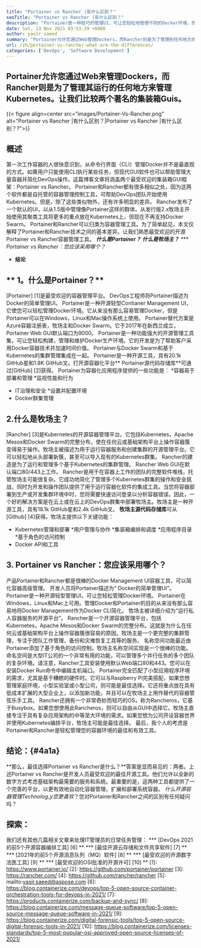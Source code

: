 ```yaml
---
title: "Portainer vs Rancher |有什么区别？" 
seoTitle: "Portainer vs Rancher |有什么区别？" 
description: "Portainer是一种轻巧的管理UI，可让您轻松地管理不同的Docker环境，而Rancher则是在运行到各地的Kubernetes来管理Kubernetes的同时。" 
date: Sat, 13 Nov 2021 03:53:39 +0000
author: yasir saeed
summary: "Portainer允许您通过Web管理Dockers，而Rancher则是为了管理到任何地方的Kubernetes。让我们比较两个著名的集装箱Guis。" 
url: /zh/portainer-vs-rancher-what-are-the-differences/
categories: ['DevOps', 'Software Development']
---
```


## Portainer允许您通过Web来管理Dockers，而Rancher则是为了管理其运行的任何地方来管理Kubernetes。让我们比较两个著名的集装箱Guis。

{{< figure align=center src="images/Portainer-Vs-Rancher.png" alt="Portainer vs Rancher |有什么区别？|Portainer vs Rancher |有什么区别？?">}}


## 概述
第一次工作容器的人很快意识到，从命令行界面（CLI）管理Docker并不是最直观的方式。如果用户只能使用CLI执行某些任务，但现代GUI软件也可以帮助管理大量容器并简化DevOps操作。这篇博客文章将涵盖两个最受欢迎的集装箱GUI框架：Portainer vs Rancher。
Portainer和Rancher都有很多相似之处，因为这两个软件都是自托管的容器管理控制工具，可帮助DevOps团队开始使用Kubernetes。但是，除了这些类似物外，还有许多明显的差异。 Rancher发布了一个默认的UI，以从1.5版中管理像Portainer这样的群体。从发行版2.x牧场主开始使用其聚类工具将更多的重点放在Kubernetes上，但现在不再支持Docker Swarm。
Portainer和Rancher可以归类为容器管理工具。为了简单起见，本文仅解释了Portainer和Rancher技术之间的基本差异。让我们熟悉最受欢迎的开源Portainer vs Rancher容器管理工具。
  ***什么是Portainer？**
  ***什么是牧场主？**
  *** Portainer vs Rancher：您应该采用哪个？**
  * **结论**

## ** 1。什么是Portainer？**
[Portainer] [1]是最受欢迎的容器管理平台。 DevOps工程师将Portainer描述为Docker的简单管理UI。 Portainer是一种开源轻型Contianer Management UI，它使您可以轻松管理Docker环境。它从来没有那么容易管理Docker，但是Portainer可以在Windows，Linux和Mac操作系统上使用。 Portainer替代方案是Azure容器注册表，牧场主和Docker Swarm。它于2017年在新西兰成立，Portainer Web GUI默认端口为9000。
Portainer是一种功能强大的开源管理工具集，可让您轻松构建，管理和维护Docker生产环境。它的开发是为了帮助客户采用Docker容器技术并加速时间价值。 Portainer与Docker Swarm和基于Kubernetes的集群管理集成在一起。 Portainer是一种开源工具，具有20.1k GitHub星和1.8K GitHub叉。打开源容器化平台** Portainer源代码存储库**可通过[GitHub] [2]获得。 Portainer为容器化应用程序提供的一些功能是：
  *容器易于部署和管理
  *监视性能和行为
  * IT治理和安全
  *设置并配置环境
  * Docker群集管理

## 2.什么是牧场主？
[Rancher] [3]是Kubernetes的开源容器管理平台。它包括Kubernetes，Apache Mesos和Docker Swarm的完整分布，使在任何云或基础架构平台上操作容器簇变得易于操作。牧场主被描述为用于运行容器服务和创建集群的开源管理平台。它可以轻松地从头部署新簇，甚至可以导入现有的Kubernetes群集。 Rancher的建造是为了运行和管理多个基于Kubernetes的集群管理。 Rancher Web GUI在默认端口80/443上工作。
Rancher是用于在容器上工作的团队的完整软件堆栈，托管牧场主可能很复杂。它成功地简化了管理多个Kubernetes群集的操作和安全挑战，同时为开发和操作团队提供了用于运行容器化软件的集成工具。当您将容器部署到生产或开发集群环境中时，您将需要快速访问登录以分析容器错误。因此，一个好的解决方案是在云上或在云上的DevOps群集中部署牧场主。牧场主是一种开源工具，具有18.1k GitHub星和2.4k GitHub叉。 **牧场主源代码存储库**可从[Github] [4]获得。牧场主提供以下关键功能：
  * Kubernetes管理和部署
  *用户管理与协作
  *集装箱编排和调度
  *应用程序目录
  *基于角色的访问控制
  * Docker API和工具

## 3. Portainer vs Rancher：您应该采用哪个？
产品Portainer和Rancher都是很棒的Docker Management UI容器工具，可以简化容器高级管理。
开发人员将Portainer描述为“ Docker的简单管理UI”。 Portainer是一种开源轻型管理UI，可让您轻松管理Docker环境。 Portainer在Windows，Linux和Mac上可用。管理Docker和Portainer的目的从来没有那么容易地将Docker Management作为Docker CLI简化。
牧场主被详细介绍为“运行私人容器服务的开源平台”。 Rancher是一个开源容器管理平台，包括Kubernetes，Apache Mesos和Docker Swarm的完整分布。这就是为什么在任何云或基础架构平台上操作容器簇很容易的原因。牧场主是一个更完整的集群管理，专注于团队工作管理，备份和灾难恢复工具等的服务。
名称空间功能最近由Portainer添加了基于角色的访问控制。牧场主名称空间实现是一个很棒的功能。命名空间是大型IT公司的一个非常有用的功能，可以管理多个并行任务的多个团队的复杂环境。请注意，Rancher工具安装使用默认Web端口80和443。您可以在安装Docker Run命令中编辑主机端口。
Portainer完全匹配了小型应用程序环境的需求，尤其是基于糟糕的硬件时。它可以与Raspberry Pi完美搭配，如果您想管理家庭环境，小型实验室或小型公司，则可能是最佳选择。它还将重点放在具有低成本扩展的大型企业上，以添加新功能，并且可以在牧场主上用作替代的容器管弦乐手工具。 Rancher还拥有一个非常奇妙而轻巧的OS，称为Rancheros，它基于Busybox。如果您想使用此Rancheros，则可以自由从GUI中选择它。牧场主直接专注于具有复杂应用架构的中等至大环境的需求。如果您想为公司开设容器世界并使用Kubernetes编排平台，牧场主可能是最佳选择。
最后，我个人的考虑是Portainer和Rancher是轻松管理您的容器环境的最佳和有效工具。

## 结论：{#4a1a}
**那么，最佳选择Portainer vs Rancher是什么？**答案是显而易见的：两者。上述Portainer vs Rancher是开发人员最受欢迎的最佳开源工具。他们允许以全新的数字方式考虑基础架构最需要的服务和系统。最重要的是，这两种工具都提供了一个完善的平台，以更有效地自动化容器管理，扩展和部署系统容器。
_什么开源容器管理Technolog_y您更喜欢_？您对Portainer和Rancher之间的区别有任何疑问吗？

## 探索：
我们还有其他几篇相关文章来处理IT管理员的日常任务管理：
  *** [DevOps 2021的前5个开源容器编排工具] [6] **
  *** [最佳开源云存储和文件共享软件] [7] **
  *** [2021年的前5个开源消息队列（MQ）软件] [8] **
  *** [最受欢迎的开源数字法医工具] [9] **
  *** [最受欢迎的OSI批准的开源许可] [10] **
[1]: https://www.portainer.io/
[2]: https://github.com/portainer/portainer
[3]: https://rancher.com/
[4]: https://github.com/rancher/rancher
[5]: mailto:yasir.saeed@aspose.com
[6]: https://blog.containerize.com/devops/top-5-open-source-container-orchestration-tools-for-devops-in-2021/
[7]: https://products.containerize.com/backup-and-sync/
[8]: https://blog.containerize.com/message-queue-software/top-5-open-source-message-queue-software-in-2021/
[9]: https://blog.containerize.com/digital-forensic-tools/top-5-open-source-digital-forensic-tools-in-2021/
[10]: https://blog.containerize.com/licenses-standards/top-5-most-popular-osi-approved-open-source-licenses-of-2021/
